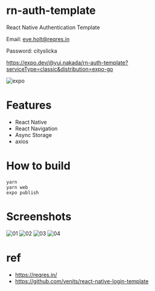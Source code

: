 # rn-auth-template

React Native Authentication Template

Email: eve.holt@reqres.in

Password: cityslicka

https://expo.dev/@yui.nakada/rn-auth-template?serviceType=classic&distribution=expo-go

![expo](./expo-go.svg)

# Features

* React Native
* React Navigation
* Async Storage
* axios

# How to build

```
yarn
yarn web
expo publish
```

# Screenshots

![01](./screenshots/01.png)
![02](./screenshots/02.png)
![03](./screenshots/03.png)
![04](./screenshots/04.png)


# ref

* https://reqres.in/
* https://github.com/venits/react-native-login-template

